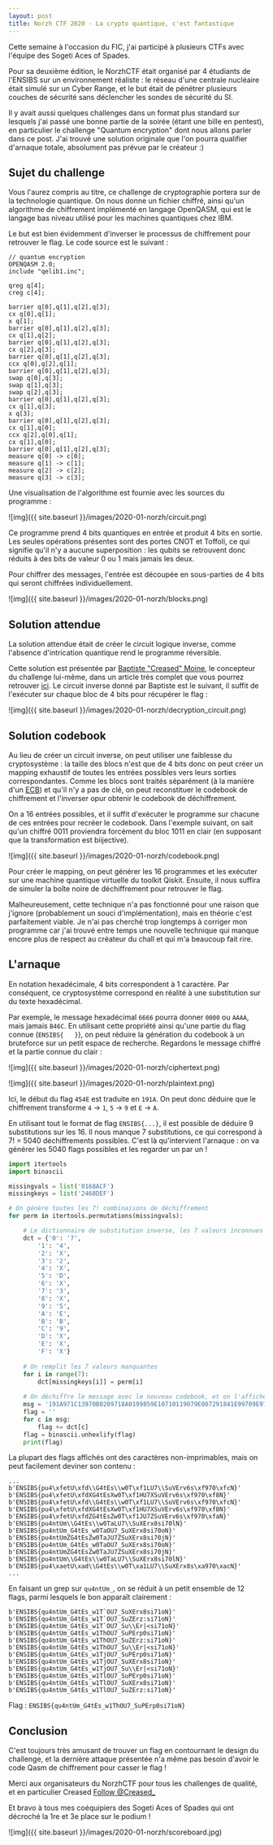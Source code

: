 ```yaml
---
layout: post
title: Norzh CTF 2020 - La crypto quantique, c'est fantastique
---
```


Cette semaine à l'occasion du FIC, j'ai participé à plusieurs CTFs avec l'équipe des Sogeti Aces of Spades.

Pour sa deuxième édition, le NorzhCTF était organisé par 4 étudiants de l'ENSIBS sur un environnement réaliste : le réseau d'une centrale nucléaire était simulé sur un Cyber Range, et le but était de pénétrer plusieurs couches de sécurité sans déclencher les sondes de sécurité du SI.

Il y avait aussi quelques challenges dans un format plus standard sur lesquels j'ai passé une bonne partie de la soirée (étant une bille en pentest), en particulier le challenge "Quantum encryption" dont nous allons parler dans ce post. J'ai trouvé une solution originale que l'on pourra qualifier d'arnaque totale, absolument pas prévue par le créateur :)

## Sujet du challenge

Vous l'aurez compris au titre, ce challenge de cryptographie portera sur de la technologie quantique. On nous donne un fichier chiffré, ainsi qu'un algorithme de chiffrement implémenté en langage OpenQASM, qui est le langage bas niveau utilisé pour les machines quantiques chez IBM.

Le but est bien évidemment d'inverser le processus de chiffrement pour retrouver le flag. Le code source est le suivant :

```
// quantum encryption
OPENQASM 2.0;
include "qelib1.inc";

qreg q[4];
creg c[4];

barrier q[0],q[1],q[2],q[3];
cx q[0],q[1];
x q[1];
barrier q[0],q[1],q[2],q[3];
cx q[1],q[2];
barrier q[0],q[1],q[2],q[3];
cx q[2],q[3];
barrier q[0],q[1],q[2],q[3];
ccx q[0],q[2],q[1];
barrier q[0],q[1],q[2],q[3];
swap q[0],q[3];
swap q[1],q[3];
swap q[2],q[3];
barrier q[0],q[1],q[2],q[3];
cx q[1],q[3];
x q[3];
barrier q[0],q[1],q[2],q[3];
cx q[1],q[0];
ccx q[2],q[0],q[1];
cx q[1],q[0];
barrier q[0],q[1],q[2],q[3];
measure q[0] -> c[0];
measure q[1] -> c[1];
measure q[2] -> c[2];
measure q[3] -> c[3];
```

Une visualisation de l'algorithme est fournie avec les sources du programme :

![img]({{ site.baseurl }}/images/2020-01-norzh/circuit.png)

Ce programme prend 4 bits quantiques en entrée et produit 4 bits en sortie. Les seules opérations présentes sont des portes CNOT et Toffoli, ce qui signifie qu'il n'y a aucune superposition : les qubits se retrouvent donc réduits à des bits de valeur 0 ou 1 mais jamais les deux.

Pour chiffrer des messages, l'entrée est découpée en sous-parties de 4 bits qui seront chiffrées individuellement.

![img]({{ site.baseurl }}/images/2020-01-norzh/blocks.png)

## Solution attendue

La solution attendue était de créer le circuit logique inverse, comme l'absence d'intrication quantique rend le programme réversible.

Cette solution est présentée par [Baptiste "Creased" Moine](https://twitter.com/creased_), le concepteur du challenge lui-même, dans un article très complet que vous pourrez retrouver [ici](https://www.aperikube.fr/docs/norzhctf_2020/quantum/). Le circuit inverse donné par Baptiste est le suivant, il suffit de l'exécuter sur chaque bloc de 4 bits pour récupérer le flag :

![img]({{ site.baseurl }}/images/2020-01-norzh/decryption_circuit.png)

## Solution codebook

Au lieu de créer un circuit inverse, on peut utiliser une faiblesse du cryptosystème : la taille des blocs n'est que de 4 bits donc on peut créer un mapping exhaustif de toutes les entrées possibles vers leurs sorties correspondantes. Comme les blocs sont traités séparément (à la manière d'un [ECB](https://fr.wikipedia.org/wiki/Mode_d%27op%C3%A9ration_(cryptographie)#Dictionnaire_de_codes_:_%C2%AB_Electronic_codebook_%C2%BB_(ECB))) et qu'il n'y a pas de clé, on peut reconstituer le codebook de chiffrement et l'inverser opur obtenir le codebook de déchiffrement.

On a 16 entrées possibles, et il suffit d'exécuter le programme sur chacune de ces entrées pour recréer le codebook. Dans l'exemple suivant, on sait qu'un chiffré 0011 proviendra forcément du bloc 1011 en clair (en supposant que la transformation est biijective).

![img]({{ site.baseurl }}/images/2020-01-norzh/codebook.png)

Pour créer le mapping, on peut générer les 16 programmes et les exécuter sur une machine quantique virtuelle du toolkit Qiskit. Ensuite, il nous suffira de simuler la boîte noire de déchiffrement pour retrouver le flag.

Malheureusement, cette technique n'a pas fonctionné pour une raison que j'ignore (probablement un souci d'implémentation), mais en théorie c'est parfaitement viable. Je n'ai pas cherché trop longtemps à corriger mon programme car j'ai trouvé entre temps une nouvelle technique qui manque encore plus de respect au créateur du chall et qui m'a beaucoup fait rire.

## L'arnaque

En notation hexadécimale, 4 bits correspondent à 1 caractère. Par conséquent, ce cryptosystème correspond en réalité à une substitution sur du texte hexadécimal.

Par exemple, le message hexadécimal `6666` pourra donner `0000` ou `AAAA`, mais jamais `B46C`. En utilisant cette propriété ainsi qu'une partie du flag connue (`ENSIBS{   }`), on peut réduire la génération du codebook à un bruteforce sur un petit espace de recherche. Regardons le message chiffré et la partie connue du clair :

![img]({{ site.baseurl }}/images/2020-01-norzh/ciphertext.png)

![img]({{ site.baseurl }}/images/2020-01-norzh/plaintext.png)

Ici, le début du flag `454E` est traduite en `191A`. On peut donc déduire que le chiffrement transforme `4` -> `1`, `5` -> `9` et `E` -> `A`.

En utilisant tout le format de flag `ENSIBS{...}`, il est possible de déduire 9 substitutions sur les 16. Il nous manque 7 substitutions, ce qui correspond à 7! = 5040 déchiffrements possibles. C'est là qu'intervient l'arnaque : on va générer les 5040 flags possibles et les regarder un par un !

```python
import itertools
import binascii

missingvals = list('0168ACF')
missingkeys = list('2468DEF')

# On génère toutes les 7! combinaisons de déchiffrement
for perm in itertools.permutations(missingvals):

	# Le dictionnaire de substitution inverse, les 7 valeurs inconnues ont un X
    dct = {'0': '7',
        '1': '4',
        '2': 'X',
        '3': '2',
        '4': 'X',
        '5': 'D',
        '6': 'X',
        '7': '3',
        '8': 'X',
        '9': '5',
        'A': 'E',
        'B': 'B',
        'C': '9',
        'D': 'X',
        'E': 'X',
        'F': 'X'}
	
	# On remplit les 7 valeurs manquantes
    for i in range(7):
        dct[missingkeys[i]] = perm[i]
		
	# On déchiffre le message avec le nouveau codebook, et on l'affiche
    msg = '191A971C13970B0209718A0199859E10710119079E007291841E99709E97099619030676078C70728E1A05'
    flag = ''
    for c in msg:
        flag += dct[c]
    flag = binascii.unhexlify(flag)
    print(flag)

```

La plupart des flags affichés ont des caractères non-imprimables, mais on peut facilement deviner son contenu :

```
...
b'ENSIBS{pu4\xfetU\xfd\\G4tEs\\w0T\xf1LU7\\SuVErv6s\xf970\xfcN}'
b'ENSIBS{pu4\xfetU\xfdXG4tEsXw0T\xf1HU7XSuVErv6s\xf970\xf8N}'
b'ENSIBS{pu4\xfetU\xfd\\G4tEs\\w0T\xf1LU7\\SuVErv6s\xf970\xfcN}'
b'ENSIBS{pu4\xfetU\xfdXG4tEsXw0T\xf1HU7XSuVErv6s\xf970\xf8N}'
b'ENSIBS{pu4\xfetU\xfdZG4tEsZw0T\xf1JU7ZSuVErv6s\xf970\xfaN}'
b'ENSIBS{pu4ntUm\\G4tEs\\w0TaLU7\\SuXErx8si70lN}'
b'ENSIBS{pu4ntUm_G4tEs_w0TaOU7_SuXErx8si70oN}'
b'ENSIBS{pu4ntUmZG4tEsZw0TaJU7ZSuXErx8si70jN}'
b'ENSIBS{pu4ntUm_G4tEs_w0TaOU7_SuXErx8si70oN}'
b'ENSIBS{pu4ntUmZG4tEsZw0TaJU7ZSuXErx8si70jN}'
b'ENSIBS{pu4ntUm\\G4tEs\\w0TaLU7\\SuXErx8si70lN}'
b'ENSIBS{pu4\xaetU\xad\\G4tEs\\w0T\xa1LU7\\SuXErx8s\xa970\xacN}'
...
```

En faisant un grep sur `qu4ntUm_`, on se réduit à un petit ensemble de 12 flags, parmi lesquels le bon apparaît clairement :

```
b'ENSIBS{qu4ntUm_G4tEs_w1T`OU7_SuXErx8si71oN}'
b'ENSIBS{qu4ntUm_G4tEs_w1T`OU7_SuZErz:si71oN}'
b'ENSIBS{qu4ntUm_G4tEs_w1T`OU7_Su\\Er|<si71oN}'
b'ENSIBS{qu4ntUm_G4tEs_w1ThOU7_SuPErp0si71oN}'
b'ENSIBS{qu4ntUm_G4tEs_w1ThOU7_SuZErz:si71oN}'
b'ENSIBS{qu4ntUm_G4tEs_w1ThOU7_Su\\Er|<si71oN}'
b'ENSIBS{qu4ntUm_G4tEs_w1TjOU7_SuPErp0si71oN}'
b'ENSIBS{qu4ntUm_G4tEs_w1TjOU7_SuXErx8si71oN}'
b'ENSIBS{qu4ntUm_G4tEs_w1TjOU7_Su\\Er|<si71oN}'
b'ENSIBS{qu4ntUm_G4tEs_w1TlOU7_SuPErp0si71oN}'
b'ENSIBS{qu4ntUm_G4tEs_w1TlOU7_SuXErx8si71oN}'
b'ENSIBS{qu4ntUm_G4tEs_w1TlOU7_SuZErz:si71oN}'
```

Flag : `ENSIBS{qu4ntUm_G4tEs_w1ThOU7_SuPErp0si71oN}`

## Conclusion

C'est toujours très amusant de trouver un flag en contournant le design du challenge, et la dernière attaque présentée n'a même pas besoin d'avoir le code Qasm de chiffrement pour casser le flag !

Merci aux organisateurs du NorzhCTF pour tous les challenges de qualité, et en particulier Creased <a href="https://twitter.com/Creased_?ref_src=twsrc%5Etfw" class="twitter-follow-button" data-show-count="false">Follow @Creased_</a><script async src="https://platform.twitter.com/widgets.js" charset="utf-8"></script>

Et bravo à tous mes coéquipiers des Sogeti Aces of Spades qui ont décroché la 1re et 3e place sur le podium !

![img]({{ site.baseurl }}/images/2020-01-norzh/scoreboard.jpg)